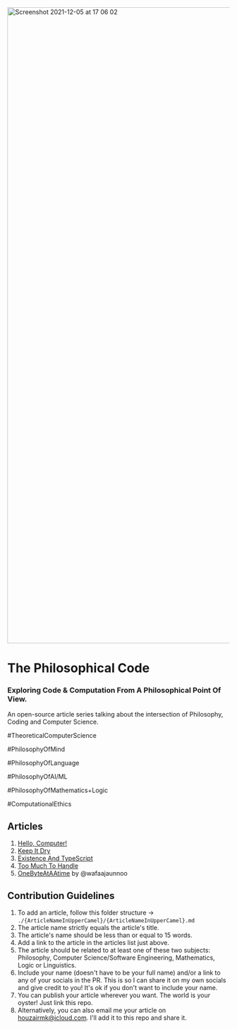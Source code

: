 <img width="1440" alt="Screenshot 2021-12-05 at 17 06 02" src="https://user-images.githubusercontent.com/88334281/144754991-948a47d4-d2d2-4a9d-a7d9-7a13ed562c63.png">


# The Philosophical Code
### Exploring Code &amp; Computation From A Philosophical Point Of View.

  An open-source article series talking about the intersection of Philosophy, Coding and Computer Science.

  \#TheoreticalComputerScience

  \#PhilosophyOfMind

  \#PhilosophyOfLanguage

  \#PhilosophyOfAI/ML

  \#PhilosophyOfMathematics+Logic

  \#ComputationalEthics


## Articles

1. [Hello, Computer!](/HelloComputer/HelloComputer.md)
2. [Keep It Dry](/KeepItDry/KeepItDry.md)
3. [Existence And TypeScript](/ExistenceAndTypeScript/ExistenceAndTypeScript.md)
4. [Too Much To Handle](/TooMuchToHandle/TooMuchToHandle.md)
5. [OneByteAtAAtime](/OneByteAtAAtime/OneByteAtAtime.md) by @wafaajaunnoo

## Contribution Guidelines

  1. To add an article, follow this folder structure -> `./{ArticleNameInUpperCamel}/{ArticleNameInUpperCamel}.md`
  5. The article name strictly equals the article's title.
  6. The article's name should be less than or equal to 15 words.
  11. Add a link to the article in the articles list just above.
  9. The article should be related to at least one of these two subjects: Philosophy, Computer Science/Software Engineering, Mathematics, Logic or Linguistics.
  10. Include your name (doesn't have to be your full name) and/or a link to any of your socials in the PR. This is so I can share it on my own socials and give credit to you! It's ok if you don't want to include your name.
  12. You can publish your article wherever you want. The world is your oyster! Just link this repo.
  13. Alternatively, you can also email me your article on houzairmk@icloud.com. I'll add it to this repo and share it.

